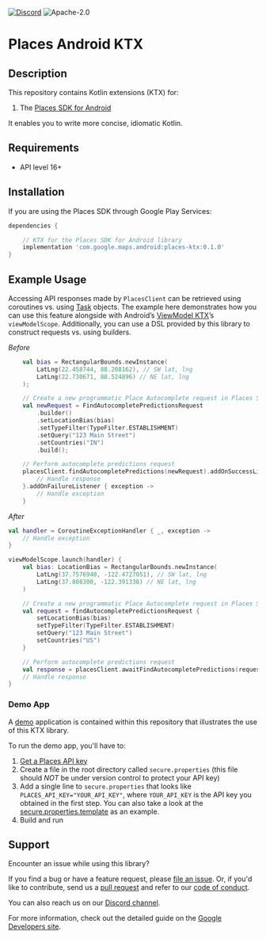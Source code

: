 [![Discord](https://img.shields.io/discord/676948200904589322)](https://discord.gg/hYsWbmk)
![Apache-2.0](https://img.shields.io/badge/license-Apache-blue)

Places Android KTX
==================

## Description
This repository contains Kotlin extensions (KTX) for:
1. The [Places SDK for Android][places-sdk]

It enables you to write more concise, idiomatic Kotlin.

## Requirements
* API level 16+

## Installation

If you are using the Places SDK through Google Play Services:

```groovy
dependencies {

    // KTX for the Places SDK for Android library
    implementation 'com.google.maps.android:places-ktx:0.1.0'
}
```

## Example Usage

Accessing API responses made by `PlacesClient` can be retrieved using coroutines vs. using
[Task](https://developers.google.com/android/reference/com/google/android/gms/tasks/Task.html) objects.
The example here demonstrates how you can use this feature alongside with Android’s [ViewModel KTX](viewmodel-ktx)’s `viewModelScope`.
Additionally, you can use a DSL provided by this library to construct requests vs. using builders.

_Before_
```kotlin
    val bias = RectangularBounds.newInstance(
        LatLng(22.458744, 88.208162), // SW lat, lng
        LatLng(22.730671, 88.524896) // NE lat, lng
    );

    // Create a new programmatic Place Autocomplete request in Places SDK for Android using builders
    val newRequest = FindAutocompletePredictionsRequest
        .builder()
        .setLocationBias(bias)
        .setTypeFilter(TypeFilter.ESTABLISHMENT)
        .setQuery("123 Main Street")
        .setCountries("IN")
        .build();

    // Perform autocomplete predictions request
    placesClient.findAutocompletePredictions(newRequest).addOnSuccessListener { response ->
        // Handle response
    }.addOnFailureListener { exception ->
        // Handle exception
    }
```

_After_
```kotlin
val handler = CoroutineExceptionHandler { _, exception ->
    // Handle exception
}

viewModelScope.launch(handler) {
    val bias: LocationBias = RectangularBounds.newInstance(
        LatLng(37.7576948, -122.4727051), // SW lat, lng
        LatLng(37.808300, -122.391338) // NE lat, lng
    )

    // Create a new programmatic Place Autocomplete request in Places SDK for Android using DSL
    val request = findAutocompletePredictionsRequest {
        setLocationBias(bias)
        setTypeFilter(TypeFilter.ESTABLISHMENT)
        setQuery("123 Main Street")
        setCountries("US")
    }

    // Perform autocomplete predictions request
    val response = placesClient.awaitFindAutocompletePredictions(request)
    // Handle response
}
```

### Demo App

A [demo](app) application is contained within this repository that illustrates the use of this KTX library.

To run the demo app, you'll have to:

1. [Get a Places API key](api-key)
2. Create a file in the root directory called `secure.properties` (this file should *NOT* be under version control to protect your API key)
3. Add a single line to `secure.properties` that looks like `PLACES_API_KEY="YOUR_API_KEY"`, where `YOUR_API_KEY` is the API key you obtained in the first step. You can also take a look at the [secure.properties.template](secure.properties.template) as an example.
4. Build and run

## Support

Encounter an issue while using this library?

If you find a bug or have a feature request, please [file an issue].
Or, if you'd like to contribute, send us a [pull request] and refer to our [code of conduct].

You can also reach us on our [Discord channel].

For more information, check out the detailed guide on the
[Google Developers site][places-sdk].

[api-key]: https://developers.google.com/places/android-sdk/get-api-key
[Discord channel]: https://discord.gg/hYsWbmk
[code of conduct]: CODE_OF_CONDUCT.md
[file an issue]: https://github.com/googlemaps/android-places-ktx/issues/new/choose
[maps-v3-sdk]: https://developers.google.com/maps/documentation/android-sdk/v3-client-migration
[places-sdk]: https://developers.google.com/places/android-sdk/intro
[pull request]: https://github.com/googlemaps/android-places-ktx/compare
[viewmodel-ktx]: https://developer.android.com/kotlin/ktx#viewmodel
